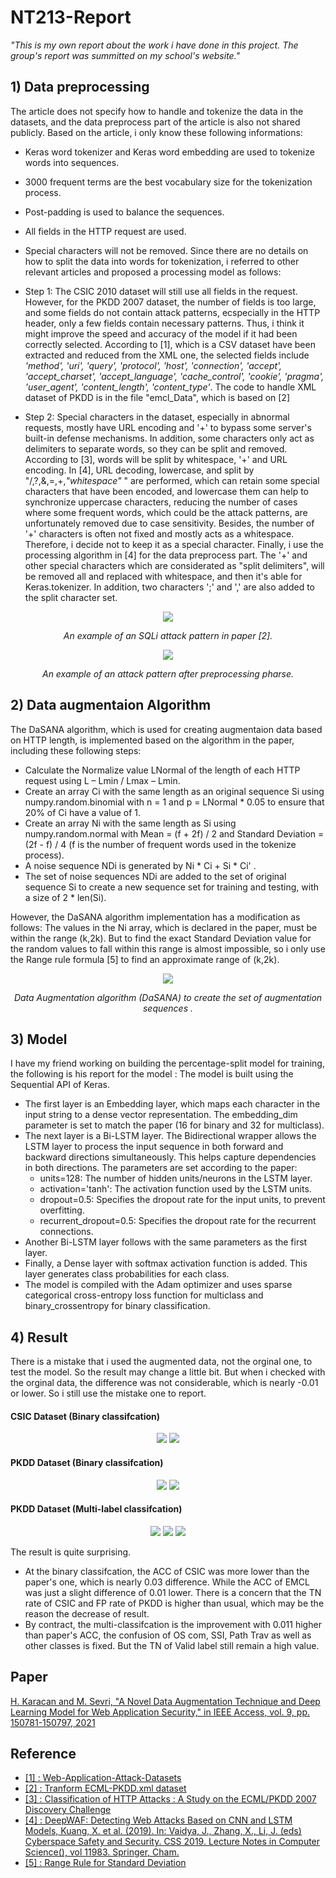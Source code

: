 
# NT213-Report

_"This is my own report about the work i have done in this project. The group's report was summitted on my school's website."_


## 1)	Data preprocessing 
The article does not specify how to handle and tokenize the data in the datasets, and the data preprocess part of the article is also not shared publicly. Based on the article, i only know these following informations:

- Keras word tokenizer and Keras word embedding are used to tokenize words into sequences.
- 3000 frequent terms are the best vocabulary size for the tokenization process.
- Post-padding is used to balance the sequences.
- All fields in the HTTP request are used.
- Special characters will not be removed.
Since there are no details on how to split the data into words for tokenization, i referred to other relevant articles and proposed a processing model as follows:

- Step 1: The CSIC 2010 dataset will still use all fields in the request. However, for the PKDD 2007 dataset, the number of fields is too large, and some fields do not contain attack patterns, ecspecially in the HTTP header, only a few fields contain necessary patterns. Thus, i think it might improve the speed and accuracy of the model if it had been correctly selected. According to [1], which is a CSV dataset have been extracted and reduced from the XML one, the selected fields include _'method', 'uri', 'query', 'protocol', 'host', 'connection', 'accept', 'accept_charset', 'accept_language', 'cache_control', 'cookie', 'pragma', 'user_agent', 'content_length', 'content_type'_. The code to handle XML dataset of PKDD is in the file "emcl_Data", which is based on [2]

- Step 2: Special characters in the dataset, especially in abnormal requests, mostly have URL encoding and '+' to bypass some server's built-in defense mechanisms. In addition, some characters only act as delimiters to separate words, so they can be split and removed. According to [3], words will be split by whitespace, '+' and URL encoding. In [4], URL decoding, lowercase, and split by "/,?,&,=,+,_"whitespace"_ " are performed, which can retain some special characters that have been encoded, and lowercase them can help to synchronize uppercase characters, reducing the number of cases where some frequent words, which could be the attack patterns, are unfortunately removed due to case sensitivity. Besides, the number of '+' characters is often not fixed and mostly acts as a whitespace. Therefore, i decide not to keep it as a special character. Finally, i use the processing algorithm in [4] for the data preprocess part. The '+' and other special characters which are considerated as "split delimiters", will be removed all and replaced with whitespace, and then it's able for Keras.tokenizer. In addition, two characters ';' and ',' are also added to the split character set.

<p align="center">
  <img src="https://github.com/NgQuHuY/NT213-Report/assets/105098386/61856218-876b-4201-943f-3b4ac1c2acfe" />
</p>
<p align="center">
  <i>An example of an SQLi attack pattern in paper [2].</i>
</p>

<p align="center">
  <img src="https://github.com/NgQuHuY/NT213-Report/assets/105098386/94f07643-11f7-4bc2-bd3c-24a65d775a63" />
</p>
<p align="center">
  <i>An example of an attack pattern after preprocessing pharse.</i>
</p>

## 2)	Data augmentaion Algorithm 

The DaSANA algorithm, which is used for creating augmentaion data based on HTTP length,  is implemented based on the algorithm in the paper, including these following steps:

- Calculate the Normalize value LNormal of the length of each HTTP request using L – Lmin / Lmax – Lmin.
- Create an array Ci with the same length as an original sequence Si using numpy.random.binomial with n = 1 and p = LNormal * 0.05 to ensure that 20% of Ci have a value of 1.
- Create an array Ni with the same length as Si using numpy.random.normal with Mean = (f + 2f) / 2 and Standard Deviation = (2f - f) / 4 (f is the number of frequent words used in the tokenize process).
- A noise sequence NDi is generated by Ni * Ci + Si * Ci' .
- The set of noise sequences NDi are added to the set of original sequence Si to create a new sequence set for training and testing, with a size of 2 * len(Si).

However, the DaSANA algorithm implementation has a modification as follows: The values in the Ni array, which is declared in the paper, must be within the range (k,2k). But to find the exact Standard Deviation value for the random values to fall within this range is almost impossible, so i only use the Range rule formula [5] to find an approximate range of (k,2k).

<p align="center">
  <img src="https://github.com/NgQuHuY/NT213-Report/assets/105098386/bdc328a2-6a5b-4f75-85e0-92cd42aab450" />
</p>
<p align="center">
  <i>Data Augmentation algorithm (DaSANA) to create the set of augmentation sequences .</i>
</p>

## 3)   Model
I have my friend working on building the percentage-split model for training, the following is his report for the model : 
The model is built using the Sequential API of Keras.
- The first layer is an Embedding layer, which maps each character in the input string to a dense vector representation. The embedding_dim parameter is set to match the paper (16 for binary and 32 for multiclass).
- The next layer is a Bi-LSTM layer. The Bidirectional wrapper allows the LSTM layer to process the input sequence in both forward and backward directions simultaneously. This helps capture dependencies in both directions. The parameters are set according to the paper:
    - units=128: The number of hidden units/neurons in the LSTM layer.
    - activation='tanh': The activation function used by the LSTM units.
    - dropout=0.5: Specifies the dropout rate for the input units, to prevent overfitting.
    - recurrent_dropout=0.5: Specifies the dropout rate for the recurrent connections.
- Another Bi-LSTM layer follows with the same parameters as the first layer.
- Finally, a Dense layer with softmax activation function is added. This layer generates class probabilities for each class.
- The model is compiled with the Adam optimizer and uses sparse categorical cross-entropy loss function for multiclass and binary_crossentropy for binary classification.


## 4)   Result

There is a mistake that i used the augmented data, not the orginal one, to test the model. So the result may change a little bit. But when i checked with the orginal data, the difference was not considerable, which is nearly -0.01 or lower. So i still use the mistake one to report. 
#### CSIC Dataset (Binary classifcation)
<p align="center">
  <img src="https://github.com/NgQuHuY/NT213-Report/assets/105098386/103ecaba-5e8c-4f02-b315-62fb23b18301" />

  <img src="https://github.com/NgQuHuY/NT213-Report/assets/105098386/4dc93cea-6913-47bd-a336-87fc43198f88" />
</p>

#### PKDD Dataset (Binary classifcation)
<p align="center">
  <img src="https://github.com/NgQuHuY/NT213-Report/assets/105098386/9228b79f-8d2d-44a3-8a9e-915bd277886c" />

  <img src="https://github.com/NgQuHuY/NT213-Report/assets/105098386/e806626e-32f0-4e0d-a076-8eb6e33b5035" />
</p>

#### PKDD Dataset (Multi-label classifcation)

<p align="center">
  <img src="https://github.com/NgQuHuY/NT213-Report/assets/105098386/ecf1ce2b-6136-4d9b-9428-eecce5a579fa" />

  <img src="https://github.com/NgQuHuY/NT213-Report/assets/105098386/251c088a-2d5e-428a-b17f-7afaa8d8f48e" />

  <img src="https://github.com/NgQuHuY/NT213-Report/assets/105098386/c2e17296-3054-4e3c-8694-133d8859f712" />
</p>

The result is quite surprising. 
- At the binary classifcation, the ACC of CSIC was more lower than the paper's one, which is nearly 0.03 difference. While the ACC of EMCL was just a slight difference of 0.01 lower. There is a concern that the TN rate of CSIC and FP rate of PKDD is higher than usual, which may be the reason the decrease of result.
 - By contract, the multi-classifcation is the improvement with 0.011 higher than paper's ACC, the confusion of OS com, SSI, Path Trav as well as other classes is fixed. But the TN of Valid label still remain a high value.

## Paper
[ H. Karacan and M. Sevri, "A Novel Data Augmentation Technique and Deep Learning Model for Web Application Security," in IEEE Access, vol. 9, pp. 150781-150797, 2021](https://doi.org/10.1109/ACCESS.2021.3125785)
## Reference
 - [[1] : Web-Application-Attack-Datasets](https://github.com/msudol/Web-Application-Attack-Datasets/tree/c37152715bf95776bfb8d3430e38c3462914068a/OriginalDataSets)
  - [[2] : Tranform ECML-PKDD.xml dataset ](https://github.com/rashimo/ChCNN/blob/master/ecml_pkdd/tranform_ECMLPKDD.ipynb)
 - [[3] : Classification of HTTP Attacks : A Study on the ECML/PKDD 2007 Discovery Challenge](https://doi.org/10.2172/1113394)
 - [[4] : DeepWAF: Detecting Web Attacks Based on CNN and LSTM Models, Kuang, X. et al. (2019). In: Vaidya, J., Zhang, X., Li, J. (eds) Cyberspace Safety and Security. CSS 2019. Lecture Notes in Computer Science(), vol 11983. Springer, Cham. ](https://doi.org/10.1007/978-3-030-37352-8_11)
 - [[5] : Range Rule for Standard Deviation ](https://www.thoughtco.com/range-rule-for-standard-deviation-3126231#:~:text=The%20range%20rule%20tells%20us,estimate%20of%20the%20standard%20deviation.)

